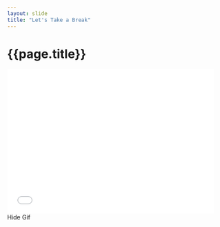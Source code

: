 ```yaml
---
layout: slide
title: "Let's Take a Break"
---
```


# {{page.title}}

<iframe src="//giphy.com/embed/7qEdwIqFZHrEc" width="480" height="336"
frameBorder="0" class="giphy-embed" allowFullScreen></iframe>


<div class="hide-gif">
Hide Gif
</div>
